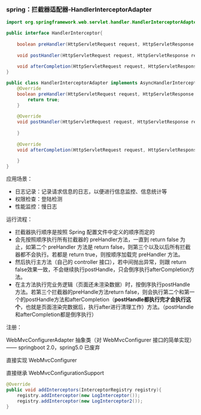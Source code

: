 ### spring：拦截器适配器-HandlerInterceptorAdapter

```java
import org.springframework.web.servlet.handler.HandlerInterceptorAdapter

public interface HandlerInterceptor{
    
    boolean preHandler(HttpServletRequest request, HttpServletResponse response, Object handler) throw Exception;
    
    void postHandler(HttpServletRequest request, HttpServletResponse response, Object handler, ModelAndView modelAnd View) throw Exception;
    
    void afterCompletion(HttpServletRequest request, HttpServletResponse response, Object handler, Exception ex) throw Exception;
}

public class HandlerInterceptorAdapter implements AsyncHandlerInterceptor{
    @Override
    boolean preHandler(HttpServletRequest request, HttpServletResponse response, Object handler) throw Exception{
        return true;
    }
    
    @Override
    void postHandler(HttpServletRequest request, HttpServletResponse response, Object handler, @Nullable ModelAndView modelAnd View) throw Exception{
        
    }
    
    @Override
    void afterCompletion(HttpServletRequest request, HttpServletResponse response, Object handler, Exception ex) throw Exception{
        
    }
}
```

应用场景：

+ 日志记录：记录请求信息的日志，以便进行信息监控、信息统计等
+ 权限检查：登陆检测
+ 性能监控：慢日志

运行流程：

+ 拦截器执行顺序是按照 Spring 配置文件中定义的顺序而定的
+ 会先按照顺序执行所有拦截器的 preHandler方法，一直到 return false 为止，如第二个 preHandler 方法是 return false，则第三个以及以后所有拦截器都不会执行。若都是 return true，则按顺序加载完 preHandler 方法。
+ 然后执行主方法（自己的 controller 接口），若中间抛出异常，则跟 return false效果一致，不会继续执行postHandle，只会倒序执行afterCompletion方法。
+ 在主方法执行完业务逻辑（页面还未渲染数据）时，按倒序执行postHandle方法。若第三个拦截器的preHandle方法return false，则会执行第二个和第一个的postHandle方法和afterCompletion（**postHandle都执行完才会执行这个**，也就是页面渲染完数据后，执行after进行清理工作）方法。（postHandle和afterCompletion都是倒序执行）

注册：

WebMvcConfigurerAdapter 抽象类（对 WebMvcConfigurer 接口的简单实现）—— springboot 2.0，spring5.0 已废弃

直接实现 WebMvcConfigurer

直接继承 WebMvcConfigurationSupport

```java
@Override
public void addInterceptors(InterceptorRegistry registry){
    registry.addInterceptor(new LogInterceptor());
    registry.addInterceptor(new LogInterceptor2());
}
```

